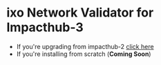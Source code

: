 # ixo Network Validator for Impacthub-3

- If you're upgrading from impacthub-2 [click here](./README_UPGRADE.md)
- If you're installing from scratch (**Coming Soon**) <!--[click here](./README_INSTALL.md)-->
